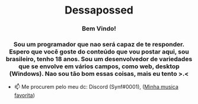<h1 align="center">Dessapossed</h1>
<h3 align="center">Bem Vindo!</h3>
<h3 align="center">Sou um programador que nao será capaz de te responder. 
Espero que você goste do conteúdo que vou postar aqui, sou brasileiro, 
tenho 18 anos. Sou um desenvolvedor de variedades que se envolve em vários campos, como web, desktop (Windows). Nao sou tão bom essas coisas, mais eu tento >.<</h3>

- 📫 Me procurem pelo meu dc: Discord (Synf#0001), ([Minha musica favorita](https://www.youtube.com/watch?v=woNrNfFVsKc&ab_channel=NoCopyrightSounds))
